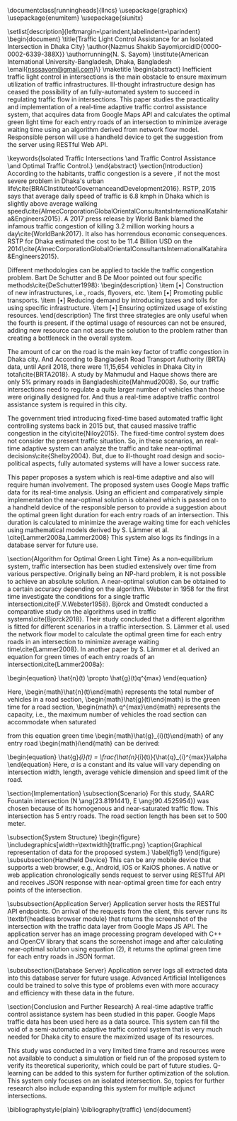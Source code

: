 \documentclass[runningheads]{llncs}
\usepackage{graphicx}
\usepackage{enumitem}
\usepackage{siunitx}


\setlist[description]{leftmargin=\parindent,labelindent=\parindent}
\\begin{document}
\title{Traffic Light Control Assistance for an Isolated Intersection in Dhaka City}
\author{Nazmus Shakib Sayom\orcidID{0000-0002-6339-388X}}
\authorrunning{N. S. Sayom}
\institute{American International University-Bangladesh, Dhaka, Bangladesh 
    \email{nsssayom@gmail.com}\\}
\maketitle
\begin{abstract}
Inefficient traffic light control in intersections is the main obstacle to ensure maximum utilization 
of traffic infrastructures. Ill-thought infrastructure design has ceased the possibility of an
fully-automated system to succeed in  regulating traffic flow in intersections. This paper studies 
the practicality and implementation of a real-time adaptive traffic control assistance system, 
that acquires data from Google Maps API and calculates the optimal green light time for each entry 
roads of an intersection to minimize average waiting time using an algorithm derived from network 
flow model. Responsible person will use a handheld device to get the suggestion from the server 
using RESTful Web API.

\keywords{Isolated Traffic Intersections  \and Traffic Control Assistance \and Optimal Traffic Control.}
\end{abstract}
\section{Introduction}
According to the habitants, traffic congestion is a severe , if not the
most severe problem in Dhaka's urban
life\cite{BRACInstituteofGovernanceandDevelopment2016}. RSTP, 2015 says
that average daily speed of traffic is 6.8 kmph in Dhaka which is
slightly above average walking
speed\\cite{AlmecCorporationGlobalOrientalConsultantsInternationalKatahira&Engineers2015}.
A 2017 press release by World Bank blamed the infamous traffic
congestion of killing 3.2 million working hours a
day\cite{WorldBank2017}. It also has horrendous economic consequences.
RSTP for Dhaka estimated the cost to be 11.4 Billion USD on the
2014\\cite{AlmecCorporationGlobalOrientalConsultantsInternationalKatahira&Engineers2015}.

Different methodologies can be applied to tackle the traffic congestion
problem. Bart De Schutter and B De Moor pointed out four specific
methods\cite{DeSchutter1998}:
\begin{description}
    \item [$\bullet$] Construction of new infrastructures, i.e., roads, flyovers, etc.
    \item [$\bullet$] Promoting public transports.
    \item [$\bullet$] Reducing demand by introducing taxes and tolls for using specific infrastructure.
    \item [$\bullet$] Ensuring optimized usage of existing resources.
\end{description}
The first three strategies are only useful when the fourth is present.
if the optimal usage of resources can not be ensured, adding new
resource can not assure the solution to the problem rather than creating
a bottleneck in the overall system.

The amount of car on the road is the main key factor of traffic
congestion in Dhaka city. And According to Bangladesh Road Transport
Authority (BRTA) data, until April 2018, there were 11,15,654 vehicles
in Dhaka City in total\cite{BRTA2018}. A study by Mahmudul and Haque
shows there are only 5% primary roads in Bangladesh\cite{Mahmud2008}.
So, our traffic intersections need to regulate a quite larger number of
vehicles than those were originally designed for. And thus a real-time
adaptive traffic control assistance system is required in this city.

The government tried introducing fixed-time based automated traffic
light controlling systems back in 2015 but, that caused massive traffic
congestion in the city\cite{Niloy2015}. The fixed-time control system
does not consider the present traffic situation. So, in these scenarios,
an real-time adaptive system can analyze the traffic and take
near-optimal decisions\cite{Shelby2004}. But, due to ill-thought road
design and socio-political aspects, fully automated systems will have a
lower success rate.

This paper proposes a system which is real-time adaptive and also will
require human involvement. The proposed system uses Google Maps traffic
data for its real-time analysis. Using an efficient and comparatively
simple implementation the near-optimal solution is obtained which is
passed on to a handheld device of the responsible person to provide a
suggestion about the optimal green light duration for each entry roads
of an intersection. This duration is calculated to minimize the average
waiting time for each vehicles using mathematical models derived by S.
Lämmer et al. \cite{Lammer2008a,Lammer2008} This system also logs its
findings in a database server for future use.

\section{Algorithm for Optimal Green Light Time}
As a non-equilibrium system, traffic intersection has been studied
extensively over time from various perspective. Originally being an
NP-hard problem, it is not possible to achieve an absolute solution. A
near-optimal solution can be obtained to a certain accuracy depending on
the algorithm. Webster in 1958 for the first time investigate the
conditions for a single traffic intersection\cite{F.V.Webster1958}.
Björck and Omstedt conducted a comparative study on the algorithms used
in traffic systems\cite{Bjorck2018}. Their study concluded that a
different algorithm is fitted for different scenarios in a traffic
intersection. S. Lämmer et al. used the network flow model to calculate
the optimal green time for each entry roads in an intersection to
minimize average waiting time\cite{Lammer2008}. In another paper by S.
Lämmer et al. derived an equation for green times of each entry roads of
an intersection\cite{Lammer2008a}:

\begin{equation}
    \hat{n}(t) \propto \hat{g}(t)q^{max}
\end{equation}

Here, \begin{math}\hat{n}(t)\end{math} represents the total number of
vehicles in a road section, \begin{math}\hat{g}(t)\end{math} is the
green time for a road section, \begin{math}\ q^{max}\end{math}
represents the capacity, i.e., the maximum number of vehicles the road
section can accommodate when saturated

from this equation green time \begin{math}\hat{g}_{i}(t)\end{math} of
any entry road \begin{math}i\end{math} can be derived:

\begin{equation}
    \hat{g}_{i}(t) = \frac{\hat{n}_{i}(t)}{\hat{q}_{i}^{max}}\alpha
\end{equation} Here, $\alpha$ is a constant and its value will vary
depending on intersection width, length, average vehicle dimension and
speed limit of the road.

\section{Implementation}
\subsection{Scenario}
For this study, SAARC Fountain intersection (N \ang{23.8191441}, E
\ang{90.4525954}) was chosen because of its homogenous and
near-saturated traffic flow. This intersection has 5 entry roads. The
road section length has been set to 500 meter.

\subsection{System Structure}
\begin{figure}
    \includegraphics[width=\textwidth]{traffic.png}
    \caption{Graphical representation of data for the proposed system.} \label{fig1}
    \end{figure}
\subsubsection{Handheld Device}
This can be any mobile device that supports a web browser, e.g.,
Android, iOS or KaiOS phones. A native or web application
chronologically sends request to server using RESTful API and receives
JSON response with near-optimal green time for each entry points of the
intersection.

\subsubsection{Application Server}
Application server hosts the RESTful API endpoints. On arrival of the
requests from the client, this server runs its
\textbf{headless browser module} that returns the screenshot of the
intersection with the traffic data layer from Google Maps JS API. The
application server has an image processing program developed with C++
and OpenCV library that scans the screenshot image and after calculating
near-optimal solution using equation (2), it returns the optimal green
time for each entry roads in JSON format.

\subsubsection{Database Server}
Application server logs all extracted data into this database server for
future usage. Advanced Artificial Intelligences could be trained to
solve this type of problems even with more accuracy and efficiency with
these data in the future.

\section{Conclusion and Further Research}
A real-time adaptive traffic control assistance system has been studied
in this paper. Google Maps traffic data has been used here as a data
source. This system can fill the void of a semi-automatic adaptive
traffic control system that is very much needed for Dhaka city to ensure
the maximized usage of its resources.

This study was conducted in a very limited time frame and resources were
not available to conduct a simulation or field run of the proposed
system to verify its theoretical superiority, which could be part of
future studies. Q-learning can be added to this system for further
optimization of the solution. This system only focuses on an isolated
intersection. So, topics for further research also include expanding
this system for multiple adjunct intersections.

\bibliographystyle{plain}
\bibliography{traffic}
\\end{document}
